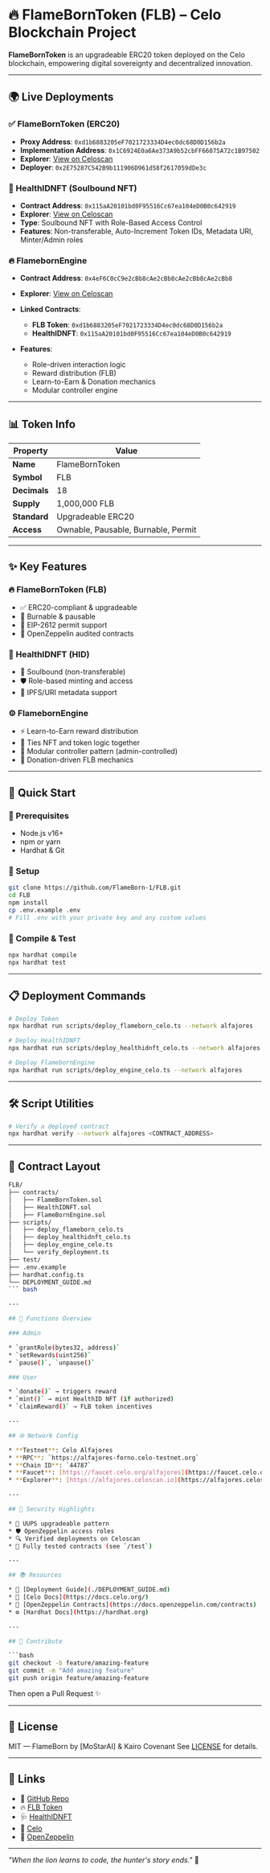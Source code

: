 # 🔥 FlameBornToken (FLB) – Celo Blockchain Project

**FlameBornToken** is an upgradeable ERC20 token deployed on the Celo blockchain, empowering digital sovereignty and decentralized innovation.

---

## 🌍 Live Deployments

### ✅ FlameBornToken (ERC20)

* **Proxy Address**: `0xd1b6883205eF7021723334D4ec0dc68D0D156b2a`
* **Implementation Address**: `0x1C6924E0a6Ae373A9b52cbFF66075A72c1B97502`
* **Explorer**: [View on Celoscan](https://alfajores.celoscan.io/address/0xd1b6883205eF7021723334D4ec0dc68D0D156b2a)
* **Deployer**: `0x2E75287C542B9b111906D961d58f2617059dDe3c`

### 🏥 HealthIDNFT (Soulbound NFT)

* **Contract Address**: `0x115aA20101bd0F95516Cc67ea104eD0B0c642919`
* **Explorer**: [View on Celoscan](https://alfajores.celoscan.io/address/0x115aA20101bd0F95516Cc67ea104eD0B0c642919)
* **Type**: Soulbound NFT with Role-Based Access Control
* **Features**: Non-transferable, Auto-Increment Token IDs, Metadata URI, Minter/Admin roles

### 🔥 FlamebornEngine

* **Contract Address**: `0x4eF6C0cC9e2cBb8cAe2cBb8cAe2cBb8cAe2cBb8`
* **Explorer**: [View on Celoscan](https://alfajores.celoscan.io/address/0x4eF6C0cC9e2cBb8cAe2cBb8cAe2cBb8cAe2cBb8)
* **Linked Contracts**:

  * **FLB Token**: `0xd1b6883205eF7021723334D4ec0dc68D0D156b2a`
  * **HealthIDNFT**: `0x115aA20101bd0F95516Cc67ea104eD0B0c642919`
* **Features**:

  * Role-driven interaction logic
  * Reward distribution (FLB)
  * Learn-to-Earn & Donation mechanics
  * Modular controller engine

---

## 📊 Token Info

| Property     | Value                               |
| ------------ | ----------------------------------- |
| **Name**     | FlameBornToken                      |
| **Symbol**   | FLB                                 |
| **Decimals** | 18                                  |
| **Supply**   | 1,000,000 FLB                       |
| **Standard** | Upgradeable ERC20                   |
| **Access**   | Ownable, Pausable, Burnable, Permit |

---

## ✨ Key Features

### 🔥 FlameBornToken (FLB)

* ✅ ERC20-compliant & upgradeable
* 🔄 Burnable & pausable
* 🪪 EIP-2612 permit support
* 🔐 OpenZeppelin audited contracts

### 🏥 HealthIDNFT (HID)

* 🧾 Soulbound (non-transferable)
* 🛡️ Role-based minting and access
* 📜 IPFS/URI metadata support

### ⚙️ FlamebornEngine

* ⚡ Learn-to-Earn reward distribution
* 🤝 Ties NFT and token logic together
* 🎯 Modular controller pattern (admin-controlled)
* 🧬 Donation-driven FLB mechanics

---

## 🚀 Quick Start

### 🧰 Prerequisites

* Node.js v16+
* npm or yarn
* Hardhat & Git

### 🔧 Setup

```bash
git clone https://github.com/FlameBorn-1/FLB.git
cd FLB
npm install
cp .env.example .env
# Fill .env with your private key and any custom values
```

### 🧪 Compile & Test

```bash
npx hardhat compile
npx hardhat test
```

---

## 📋 Deployment Commands

```bash
# Deploy Token
npx hardhat run scripts/deploy_flameborn_celo.ts --network alfajores

# Deploy HealthIDNFT
npx hardhat run scripts/deploy_healthidnft_celo.ts --network alfajores

# Deploy FlamebornEngine
npx hardhat run scripts/deploy_engine_celo.ts --network alfajores
```

---

## 🛠️ Script Utilities

```bash
# Verify a deployed contract
npx hardhat verify --network alfajores <CONTRACT_ADDRESS>
```

---

## 🧬 Contract Layout

```bash
FLB/
├── contracts/
│   ├── FlameBornToken.sol
│   ├── HealthIDNFT.sol
│   ├── FlameBornEngine.sol
├── scripts/
│   ├── deploy_flameborn_celo.ts
│   ├── deploy_healthidnft_celo.ts
│   ├── deploy_engine_celo.ts
│   └── verify_deployment.ts
├── test/
├── .env.example
├── hardhat.config.ts
└── DEPLOYMENT_GUIDE.md
``` bash

---

## 🔧 Functions Overview

### Admin

* `grantRole(bytes32, address)`
* `setRewards(uint256)`
* `pause()`, `unpause()`

### User

* `donate()` → triggers reward
* `mint()` → mint HealthID NFT (if authorized)
* `claimReward()` → FLB token incentives

---

## 🌐 Network Config

* **Testnet**: Celo Alfajores
* **RPC**: `https://alfajores-forno.celo-testnet.org`
* **Chain ID**: `44787`
* **Faucet**: [https://faucet.celo.org/alfajores](https://faucet.celo.org/alfajores)
* **Explorer**: [https://alfajores.celoscan.io](https://alfajores.celoscan.io)

---

## 🔐 Security Highlights

* 🔐 UUPS upgradeable pattern
* 🛡️ OpenZeppelin access roles
* 🔍 Verified deployments on Celoscan
* 🧪 Fully tested contracts (see `/test`)

---

## 📚 Resources

* 📘 [Deployment Guide](./DEPLOYMENT_GUIDE.md)
* 🔧 [Celo Docs](https://docs.celo.org/)
* 🔐 [OpenZeppelin Contracts](https://docs.openzeppelin.com/contracts)
* ⚙️ [Hardhat Docs](https://hardhat.org)

---

## 🤝 Contribute

```bash
git checkout -b feature/amazing-feature
git commit -m "Add amazing feature"
git push origin feature/amazing-feature
```

Then open a Pull Request ✨

---

## 📄 License

MIT — FlameBorn by \[MoStarAI] & Kairo Covenant
See [LICENSE](LICENSE) for details.

---

## 🔗 Links

* 💾 [GitHub Repo](https://github.com/FlameBorn-1/FLB)
* 🔥 [FLB Token](https://alfajores.celoscan.io/address/0xd1b6883205eF7021723334D4ec0dc68D0D156b2a)
* 🩺 [HealthIDNFT](https://alfajores.celoscan.io/address/0x115aA20101bd0F95516Cc67ea104eD0B0c642919)
* 🧠 [Celo](https://celo.org/)
* 🧱 [OpenZeppelin](https://openzeppelin.com/)

---

*"When the lion learns to code, the hunter's story ends."* 🦁

